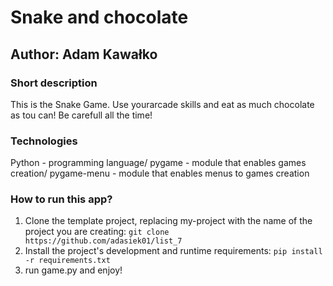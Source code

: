 # Snake and chocolate

## Author: Adam Kawałko

### Short description
This is the Snake Game. Use yourarcade skills and eat as much chocolate as tou can! Be carefull all the time!

### Technologies
Python - programming language/
pygame - module that enables games creation/
pygame-menu - module that enables menus to games creation

### How to run this app?
1. Clone the template project, replacing my-project with the name of the project you are creating: 
`git clone  https://github.com/adasiek01/list_7 `
2. Install the project's development and runtime requirements:
`pip install -r requirements.txt`
3. run game.py and enjoy!
